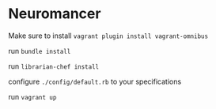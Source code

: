 Neuromancer
===========

Make sure to install `vagrant plugin install vagrant-omnibus`

run `bundle install`

run `librarian-chef install`

configure `./config/default.rb` to your specifications

run `vagrant up`

